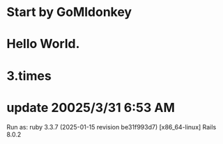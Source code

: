 # Start by GoMldonkey
# Hello World.
# 3.times
# update 20025/3/31 6:53 AM
Run as:
ruby 3.3.7 (2025-01-15 revision be31f993d7) [x86_64-linux]
Rails 8.0.2
